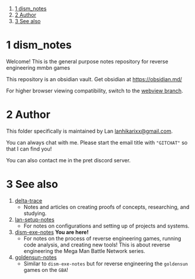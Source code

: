 
1. [1 dism_notes](#1-dism_notes)
2. [2 Author](#2-author)
3. [3 See also](#2-see-also)
# 1 dism_notes

Welcome! This is the general purpose notes repository for reverse engineering mmbn games

This repository is an obsidian vault. Get obsidian at https://obsidian.md/

For higher browser viewing compatibility, switch to the [webview branch](https://github.com/dism-exe/dism-exe-notes/tree/webview/lan).

# 2 Author

This folder specifically is maintained by Lan <lanhikarixx@gmail.com>. 

You can always chat with me. Please start the email title with `"GITCHAT"` so that I can find you!

You can also contact me in the pret discord server.

# 3 See also

1. [delta-trace](<https://github.com/delta-domain-rnd/delta-trace>)
	- Notes and articles on creating proofs of concepts, researching, and studying.
2. [lan-setup-notes](<https://github.com/LanHikari22/lan-setup-notes>)
	- For notes on configurations and setting up of projects and systems.
3. [dism-exe-notes](<https://github.com/dism-exe/dism-exe-notes/tree/main/lan>) **You are here!**
	- For notes on the process of reverse engineering games, running code analysis, and creating new tools! This is about reverse engineering the Mega Man Battle Network series.
4. [goldensun-notes](<https://github.com/FutureFractal/goldensun-notes/tree/main/lan>)
	- Similar to `dism-exe-notes` but for reverse engineering the `goldensun` games on the `GBA`!

